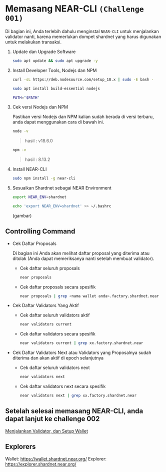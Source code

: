 # Memasang NEAR-CLI `(Challenge 001)`

Di bagian ini, Anda terlebih dahulu menginstal `NEAR-CLI` untuk menjalankan validator nanti, karena memerlukan dompet shardnet yang harus digunakan untuk melakukan transaksi.

1. Update dan Upgrade Software

    ```bash
    sudo apt update && sudo apt upgrade -y
    ```

2. Install Developer Tools, Nodejs dan NPM

    ```bash
    curl -sL https://deb.nodesource.com/setup_18.x | sudo -E bash -  

    sudo apt install build-essential nodejs

    PATH="$PATH"
    ```
    
   

    
3. Cek versi Nodejs dan NPM
    
    Pastikan versi Nodejs dan NPM kalian sudah berada di versi terbaru, anda dapat menggunakan cara di bawah ini.

    ```bash
    node -v
    ```
     > hasil : v18.6.0

    ```bash
    npm -v
    ```
     > hasil : 8.13.2

    
4. Install NEAR-CLI
    
    ```bash
    sudo npm install -g near-cli
    ```
    
5. Sesuaikan Shardnet sebagai NEAR Environment 

    ```bash
    export NEAR_ENV=shardnet
    ```


    ```bash
    echo 'export NEAR_ENV=shardnet' >> ~/.bashrc
    ```
    
    (gambar)

    
## Controlling Command

- Cek Daftar Proposals
    
    Di bagian ini Anda akan melihat daftar proposal yang diterima atau ditolak (Anda dapat memeriksanya nanti setelah membuat validator).
    
    - Cek daftar seluruh proposals
    
        ```bash
        near proposals
        ```
        
    - Cek daftar proposals secara spesifik

        ```bash
        near proposals | grep <nama wallet anda>.factory.shardnet.near
        ```
        
- Cek Daftar Validators Yang Aktif
    
    - Cek daftar seluruh validators aktif
    
        ```bash
        near validators current
        ```
        
    - Cek daftar validators secara spesifik

        ```bash
        near validators current | grep xx.factory.shardnet.near
        ```
- Cek Daftar Validators Next atau  Validators yang Proposalnya sudah diterima dan akan aktif di epoch selanjutnya
    
    - Cek daftar seluruh validators next
    
        ```bash
        near validators next
        ```
        
    - Cek daftar validators next secara spesifik

        ```bash
        near validators next | grep xx.factory.shardnet.near
        ```


## Setelah selesai memasang NEAR-CLI, anda dapat lanjut ke challenge 002

[Menjalankan Validator, dan Setup Wallet]()

## Explorers
Wallet: https://wallet.shardnet.near.org/
Explorer: https://explorer.shardnet.near.org/
